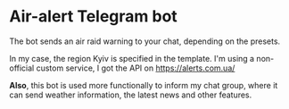 <h1>Air-alert Telegram bot</h1>

The bot sends an air raid warning to your chat, depending on the presets.

In my case, the region Kyiv is specified in the template.
I'm using a non-official custom service, I got the API on https://alerts.com.ua/

<b>Also</b>, this bot is used more functionally to inform my chat group, where it can send weather information, the latest news and other features.
